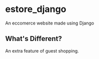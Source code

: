 # estore_django
An eccomerce website made using Django
## What's Different?
An extra feature of guest shopping. 
